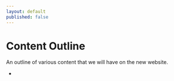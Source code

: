 ```yaml
---
layout: default
published: false
---
```


# Content Outline

An outline of various content that we will have on the new website.

- 